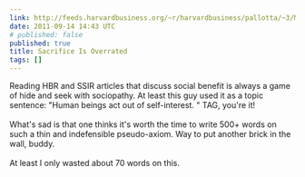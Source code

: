 ```yaml
---
link: http://feeds.harvardbusiness.org/~r/harvardbusiness/pallotta/~3/Mvjui9aKHjE/sacrifice-is-overrated-1.html
date: 2011-09-14 14:43 UTC
# published: false
published: true
title: Sacrifice Is Overrated
tags: []
---
```


Reading HBR and SSIR articles that discuss social benefit is always a game of hide and seek with sociopathy. At least this guy used it as a topic sentence:   "Human beings act out of self-interest. " TAG, you're it!<br><br>What's sad is that one thinks it's worth the time to write 500+ words on such a thin and indefensible pseudo-axiom. Way to put another brick in the wall, buddy. <br><br>At least I only wasted about 70 words on this.
